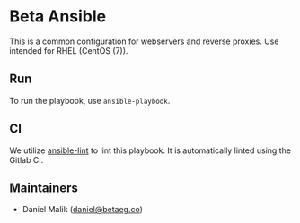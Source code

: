 # Beta Ansible

This is a common configuration for webservers and reverse proxies. Use intended for RHEL (CentOS (7)).

## Run

To run the playbook, use `ansible-playbook`.

## CI

We utilize [ansible-lint](https://github.com/willthames/ansible-lint) to lint this playbook.
It is automatically linted using the Gitlab CI.

## Maintainers

- Daniel Malik ([daniel@betaeg.co](mailto:daniel@betaeg.co))
